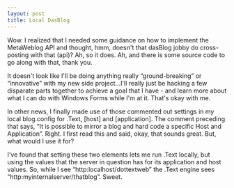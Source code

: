 ```yaml
---
layout: post
title: Local DasBlog
---
```

<p>Wow. I realized that I needed some guidance on how to implement the MetaWeblog API and thought, hmm, doesn't that dasBlog jobby do cross-posting with that (api)? Ah, so it does. Ah, and there is some source code to go along with that, thank you.</p>
<p>It doesn't look like I'll be doing anything really “ground-breaking” or “innovative” with my new side project...I'll really just be hacking a few disparate parts together to achieve a goal that I have - and learn more about what I can do with Windows Forms while I'm at it. That's okay with me. </p>
<p>In other news, I finally made use of those commented out settings in my local blog.config for .Text, [host] and [application]. The comment preceding that says, “It is possible to mirror a blog and hard code a specific Host and Application”. Right. I first read this and said, okay, that sounds great. But, what would I use it for? </p>
<p>I've found that setting these two elements lets me run .Text locally, but using the values that the server in question has for its application and host values. So, while I see “http:localhost/dottextweb” the .Text engine sees “http:myinternalserver/thatblog”. Sweet.<img width="0" height="0" src="http://localhost/DasBlog/cptrk.ashx?id=7b6c8700-a11f-400b-84d8-b6b62f302d47" /></p>